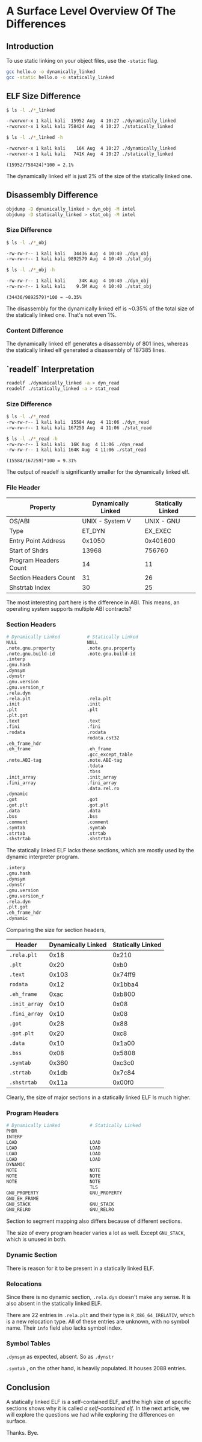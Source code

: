 # A Surface Level Overview Of The Differences

## Introduction

To use static linking on your object files, use the `-static` flag.

```bash
gcc hello.o -o dynamically_linked
gcc -static hello.o -o statically_linked
```

## ELF Size Difference

```bash
$ ls -l ./*_linked

-rwxrwxr-x 1 kali kali  15952 Aug  4 10:27 ./dynamically_linked
-rwxrwxr-x 1 kali kali 758424 Aug  4 10:27 ./statically_linked

$ ls -l ./*_linked -h

-rwxrwxr-x 1 kali kali    16K Aug  4 10:27 ./dynamically_linked
-rwxrwxr-x 1 kali kali   741K Aug  4 10:27 ./statically_linked
```

`(15952/758424)*100 = 2.1%`

The dynamically linked elf is just 2% of the size of the statically linked one.

## Disassembly Difference

```bash
objdump -D dynamically_linked > dyn_obj -M intel
objdump -D statically_linked > stat_obj -M intel
```

### Size Difference

```bash
$ ls -l ./*_obj

-rw-rw-r-- 1 kali kali   34436 Aug  4 10:40 ./dyn_obj
-rw-rw-r-- 1 kali kali 9892579 Aug  4 10:40 ./stat_obj

$ ls -l ./*_obj -h

-rw-rw-r-- 1 kali kali     34K Aug  4 10:40 ./dyn_obj
-rw-rw-r-- 1 kali kali    9.5M Aug  4 10:40 ./stat_obj
```

`(34436/9892579)*100 = ~0.35%`

The disassembly for the dynamically linked elf is \~0.35% of the total size of the statically linked one. That's not even 1%.

### Content Difference

The dynamically linked elf generates a disassembly of 801 lines, whereas the statically linked elf generated a disassembly of 187385 lines.

## \`readelf\` Interpretation

```bash
readelf ./dynamically_linked -a > dyn_read
readelf ./statically_linked -a > stat_read 
```

### Size Difference

```bash
$ ls -l ./*_read
-rw-rw-r-- 1 kali kali  15584 Aug  4 11:06 ./dyn_read
-rw-rw-r-- 1 kali kali 167259 Aug  4 11:06 ./stat_read

$ ls -l ./*_read -h
-rw-rw-r-- 1 kali kali  16K Aug  4 11:06 ./dyn_read
-rw-rw-r-- 1 kali kali 164K Aug  4 11:06 ./stat_read
```

`(15584/167259)*100 = 9.31%`

The output of readelf is significantly smaller for the dynamically linked elf.

### File Header

| Property              | Dynamically Linked | Statically Linked |
| --------------------- | ------------------ | ----------------- |
| OS/ABI                | UNIX - System V    | UNIX - GNU        |
| Type                  | ET\_DYN            | EX\_EXEC          |
| Entry Point Address   | 0x1050             | 0x401600          |
| Start of Shdrs        | 13968              | 756760            |
| Program Headers Count | 14                 | 11                |
| Section Headers Count | 31                 | 26                |
| Shstrtab Index        | 30                 | 25                |

The most interesting part here is the difference in ABI. This means, an operating system supports multiple ABI contracts?

### Section Headers

```bash
# Dynamically Linked          # Statically Linked
NULL                          NULL
.note.gnu.property            .note.gnu.property
.note.gnu.build-id            .note.gnu.build-id
.interp
.gnu.hash
.dynsym
.dynstr
.gnu.version
.gnu.version_r
.rela.dyn
.rela.plt                     .rela.plt
.init                         .init
.plt                          .plt
.plt.got
.text                         .text
.fini                         .fini
.rodata                       .rodata
                              rodata.cst32
.eh_frame_hdr
.eh_frame                     .eh_frame
                              .gcc_except_table
.note.ABI-tag                 .note.ABI-tag
                              .tdata
                              .tbss
.init_array                   .init_array
.fini_array                   .fini_array
                              .data.rel.ro
.dynamic
.got                          .got
.got.plt                      .got.plt
.data                         .data
.bss                          .bss
.comment                      .comment
.symtab                       .symtab
.strtab                       .strtab
.shstrtab                     .shstrtab
```

The statically linked ELF lacks these sections, which are mostly used by the dynamic interpreter program.

```bash
.interp
.gnu.hash
.dynsym
.dynstr
.gnu.version
.gnu.version_r
.rela.dyn
.plt.got
.eh_frame_hdr
.dynamic
```

Comparing the size for section headers,

| Header        | Dynamically Linked | Statically Linked |
| ------------- | ------------------ | ----------------- |
| `.rela.plt`   | 0x18               | 0x210             |
| `.plt`        | 0x20               | 0xb0              |
| `.text`       | 0x103              | 0x74ff9           |
| `rodata`      | 0x12               | 0x1bba4           |
| `.eh_frame`   | 0xac               | 0xb800            |
| `.init_array` | 0x10               | 0x08              |
| `.fini_array` | 0x10               | 0x08              |
| `.got`        | 0x28               | 0x88              |
| `.got.plt`    | 0x20               | 0xc8              |
| `.data`       | 0x10               | 0x1a00            |
| `.bss`        | 0x08               | 0x5808            |
| `.symtab`     | 0x360              | 0xc3c0            |
| `.strtab`     | 0x1db              | 0x7c84            |
| `.shstrtab`   | 0x11a              | 0x00f0            |

Clearly, the size of major sections in a statically linked ELF Is much higher.

### Program Headers

```bash
# Dynamically Linked           # Statically Linked
PHDR
INTERP
LOAD                           LOAD
LOAD                           LOAD
LOAD                           LOAD
LOAD                           LOAD
DYNAMIC                        
NOTE                           NOTE
NOTE                           NOTE
NOTE                           NOTE
                               TLS
GNU_PROPERTY                   GNU_PROPERTY
GNU_EH_FRAME                   
GNU_STACK                      GNU_STACK
GNU_RELRO                      GNU_RELRO
```

Section to segment mapping also differs because of different sections.

The size of every program header varies a lot as well. Except `GNU_STACK`, which is unused in both.

### Dynamic Section

There is reason for it to be present in a statically linked ELF.

### Relocations

Since there is no dynamic section, `.rela.dyn` doesn't make any sense. It is also absent in the statically linked ELF.

There are 22 entries in `.rela.plt` and their type is `R_X86_64_IRELATIV`, which is a new relocation type. All of these entries are unknown, with no symbol name. Their `info` field also lacks symbol index.

### Symbol Tables

`.dynsym` as expected, absent. So as `.dynstr`&#x20;

`.symtab` , on the other hand, is heavily populated. It houses 2088 entries.

## Conclusion

A statically linked ELF is a self-contained ELF, and the high size of specific sections shows why it is called _a self-contained elf_. In the next article, we will explore the questions we had while exploring the differences on surface.

Thanks. Bye.
